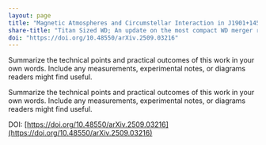 ```yaml
---
layout: page
title: "Magnetic Atmospheres and Circumstellar Interaction in J1901+1458: Revisiting the Most Compact White Dwarf Merger Remnant in the light of new UV and X-ray data"
share-title: "Titan Sized WD; An update on the most compact WD merger remnant"
doi: "https://doi.org/10.48550/arXiv.2509.03216"
---
```


Summarize the technical points and practical outcomes of this work in your own words. Include any measurements, experimental notes, or diagrams readers might find useful.


Summarize the technical points and practical outcomes of this work in your own words. Include any measurements, experimental notes, or diagrams readers might find useful.

DOI: [https://doi.org/10.48550/arXiv.2509.03216](https://doi.org/10.48550/arXiv.2509.03216)

